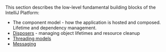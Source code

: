 [//]: # (title: Fundamentals)

<!-- Copyright 2000-2020 JetBrains s.r.o. and other contributors. Use of this source code is governed by the Apache 2.0 license that can be found in the LICENSE file. -->

This section describes the low-level fundamental building blocks of the IntelliJ Platform:

* The component model - how the application is hosted and composed. Lifetime and dependency management.
* [Disposers](disposers.md) - managing object lifetimes and resource cleanup
* [Threading models](general_threading_rules.md)
* [Messaging](messaging_infrastructure.md)